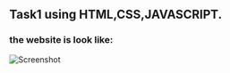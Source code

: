 ## Task1 using HTML,CSS,JAVASCRIPT.

### the website is look like:


![Screenshot](https://user-images.githubusercontent.com/78909300/147406866-2418ac4d-9f43-477e-a8ed-d7ca71d92072.jpeg)
